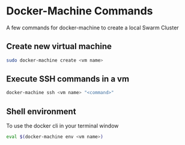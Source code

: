 # Docker-Machine Commands
A few commands for docker-machine to create a local Swarm Cluster

## Create new virtual machine
```bash
sudo docker-machine create <vm name>
```

## Execute SSH commands in a vm
```bash
docker-machine ssh <vm name> "<command>"
```

## Shell environment
To use the docker cli in your terminal window
```bash
eval $(docker-machine env <vm name>)
```
